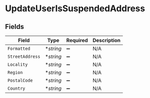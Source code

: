 # UpdateUserIsSuspendedAddress


## Fields

| Field              | Type               | Required           | Description        |
| ------------------ | ------------------ | ------------------ | ------------------ |
| `Formatted`        | **string*          | :heavy_minus_sign: | N/A                |
| `StreetAddress`    | **string*          | :heavy_minus_sign: | N/A                |
| `Locality`         | **string*          | :heavy_minus_sign: | N/A                |
| `Region`           | **string*          | :heavy_minus_sign: | N/A                |
| `PostalCode`       | **string*          | :heavy_minus_sign: | N/A                |
| `Country`          | **string*          | :heavy_minus_sign: | N/A                |